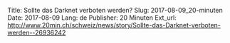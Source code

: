 Title: Sollte das Darknet verboten werden?
Slug: 2017-08-09_20-minuten
Date: 2017-08-09
Lang: de
Publisher: 20 Minuten
Ext_url: http://www.20min.ch/schweiz/news/story/Sollte-das-Darknet-verboten-werden--26936242